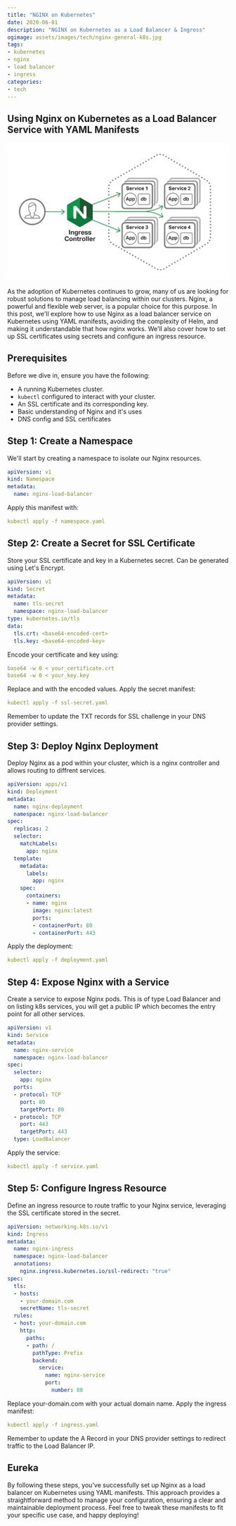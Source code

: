```yaml
---
title: "NGINX on Kubernetes"
date: 2020-06-01
description: "NGINX on Kubernetes as a Load Balancer & Ingress"
ogimage: assets/images/tech/nginx-general-k8s.jpg
tags: 
- kubernetes
- nginx
- load balancer
- ingress
categories:
- tech
---
```


## Using Nginx on Kubernetes as a Load Balancer Service with YAML Manifests

![ngins-on-k8s](assets/images/tech/nginx-general-k8s.jpg)

As the adoption of Kubernetes continues to grow, many of us are looking for robust solutions to manage load balancing within our clusters. Nginx, a powerful and flexible web server, is a popular choice for this purpose. In this post, we'll explore how to use Nginx as a load balancer service on Kubernetes using YAML manifests, avoiding the complexity of Helm, and making it understandable that how nginx works. We'll also cover how to set up SSL certificates using secrets and configure an ingress resource.

## Prerequisites

Before we dive in, ensure you have the following:
- A running Kubernetes cluster.
- `kubectl` configured to interact with your cluster.
- An SSL certificate and its corresponding key.
- Basic understanding of Nginx and it's uses 
- DNS config and SSL certificates

## Step 1: Create a Namespace

We'll start by creating a namespace to isolate our Nginx resources.

```yaml
apiVersion: v1
kind: Namespace
metadata:
  name: nginx-load-balancer
```

Apply this manifest with:

```yaml
kubectl apply -f namespace.yaml
```

## Step 2: Create a Secret for SSL Certificate
Store your SSL certificate and key in a Kubernetes secret. Can be generated using Let's Encrypt.
```yaml
apiVersion: v1
kind: Secret
metadata:
  name: tls-secret
  namespace: nginx-load-balancer
type: kubernetes.io/tls
data:
  tls.crt: <base64-encoded-cert>
  tls.key: <base64-encoded-key>
```

Encode your certificate and key using:
```yaml
base64 -w 0 < your_certificate.crt
base64 -w 0 < your_key.key
```

Replace <base64-encoded-cert> and <base64-encoded-key> with the encoded values. Apply the secret manifest:
```yaml
kubectl apply -f ssl-secret.yaml
```
Remember to update the TXT records for SSL challenge in your DNS provider settings.

## Step 3: Deploy Nginx Deployment
Deploy Nginx as a pod within your cluster, which is a nginx controller and allows routing to diffrent services.
```yaml
apiVersion: apps/v1
kind: Deployment
metadata:
  name: nginx-deployment
  namespace: nginx-load-balancer
spec:
  replicas: 2
  selector:
    matchLabels:
      app: nginx
  template:
    metadata:
      labels:
        app: nginx
    spec:
      containers:
      - name: nginx
        image: nginx:latest
        ports:
        - containerPort: 80
        - containerPort: 443

```

Apply the deployment:
```yaml
kubectl apply -f deployment.yaml
```
## Step 4: Expose Nginx with a Service
Create a service to expose Nginx pods. This is of type Load Balancer and on listing k8s services, you will get a public IP which becomes the entry point for all other services.
```yaml
apiVersion: v1
kind: Service
metadata:
  name: nginx-service
  namespace: nginx-load-balancer
spec:
  selector:
    app: nginx
  ports:
  - protocol: TCP
    port: 80
    targetPort: 80
  - protocol: TCP
    port: 443
    targetPort: 443
  type: LoadBalancer

```

Apply the service:
```yaml
kubectl apply -f service.yaml
```

## Step 5: Configure Ingress Resource
Define an ingress resource to route traffic to your Nginx service, leveraging the SSL certificate stored in the secret.

```yaml
apiVersion: networking.k8s.io/v1
kind: Ingress
metadata:
  name: nginx-ingress
  namespace: nginx-load-balancer
  annotations:
    nginx.ingress.kubernetes.io/ssl-redirect: "true"
spec:
  tls:
  - hosts:
    - your-domain.com
    secretName: tls-secret
  rules:
  - host: your-domain.com
    http:
      paths:
      - path: /
        pathType: Prefix
        backend:
          service:
            name: nginx-service
            port:
              number: 80
```
Replace your-domain.com with your actual domain name. Apply the ingress manifest:
```yaml
kubectl apply -f ingress.yaml
```
Remember to update the A Record in your DNS provider settings to redirect traffic to the Load Balancer IP.

## Eureka
By following these steps, you've successfully set up Nginx as a load balancer on Kubernetes using YAML manifests. This approach provides a straightforward method to manage your configuration, ensuring a clear and maintainable deployment process.
Feel free to tweak these manifests to fit your specific use case, and happy deploying!

